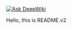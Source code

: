 [![Ask DeepWiki](https://deepwiki.com/badge.svg)](https://deepwiki.com/mandeotv1234/Microservice_Cinema_Booking)

Hello, this is README.v2
